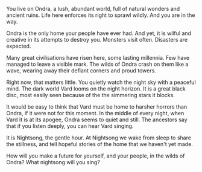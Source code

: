 You live on Ondra, a lush, abundant world, full of natural wonders and ancient ruins. Life here enforces its right to sprawl wildly. And you are in the way.

Ondra is the only home your people have ever had. And yet, it is wilful and creative in its attempts to destroy you. Monsters visit often. Disasters are expected.

Many great civilisations have risen here, some lasting millennia. Few have managed to leave a visible mark. The wilds of Ondra crash on them like a wave, wearing away their defiant corners and proud towers.

Right now, that matters little. You quietly watch the night sky with a peaceful mind. The dark world Vard looms on the night horizon. It is a great black disc, most easily seen because of the the simmering stars it blocks.

It would be easy to think that Vard must be home to harsher horrors than Ondra, if it were not for this moment. In the middle of every night, when Vard it is at its apogee, Ondra seems to quiet and still. The ancestors say that if you listen deeply, you can hear Vard singing.

It is Nightsong, the gentle hour. At Nightsong we wake from sleep to share the stillness, and tell hopeful stories of the home that we haven't yet made.

How will you make a future for yourself, and your people, in the wilds of Ondra? What nightsong will you sing?
